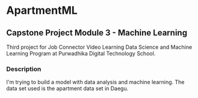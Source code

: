 # **ApartmentML**
## **Capstone Project Module 3 - Machine Learning**
Third project for Job Connector Video Learning Data Science and Machine Learning Program at Purwadhika Digital Technology School.

### **Description**
I'm trying to build a model with data analysis and machine learning. The data set used is the apartment data set in Daegu.
